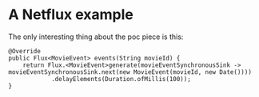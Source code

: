 # A Netflux example 

The only interesting thing about the poc piece is this:

```
@Override
public Flux<MovieEvent> events(String movieId) {
    return Flux.<MovieEvent>generate(movieEventSynchronousSink -> movieEventSynchronousSink.next(new MovieEvent(movieId, new Date())))
            .delayElements(Duration.ofMillis(100));
}
```

